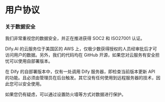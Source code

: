 # 用户协议

### 关于数据安全

我们非常重视您的数据安全，并正在推进获得 SOC2 和 ISO27001 认证。

Dify.AI 的云服务位于美国区的 AWS 上，仅极少数获得授权的人员经审批后才可访问用户的数据。另外，我们的代码均在 GitHub 开源，如果您对云服务有安全担忧可以使用自部署版本。

在 Dify 的自部署版本中，仅有一处调用 Dify 服务器，即检查当前版本更新 API 的功能。且必须由管理员在后台触发。其它没有任何使用到远程服务器的技术，因此您可以安全使用。

如果您仍有疑虑，可以通过设置防火墙等方式对数据进行保护。
